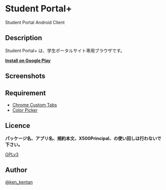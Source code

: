 # Student Portal+
Student Portal Android Client

## Description
Student Portal+ は、学生ポータルサイト専用ブラウザです。

**[Install on Google Play](https://play.google.com/store/apps/details?id=jp.kentan.student_portal_plus)**

## Screenshots

## Requirement
- [Chrome Custom Tabs](https://developer.chrome.com/multidevice/android/customtabs)
- [Color Picker](http://www.materialdoc.com/color-picker/)

## Licence
**パッケージ名、アプリ名、規約本文、X500Principal、の使い回しは行わないで下さい。**

[GPLv3](https://github.com/ken-kentan/student-portal-plus/blob/master/LICENSE)

## Author

[@ken_kentan](https://twitter.com/ken_kentan)